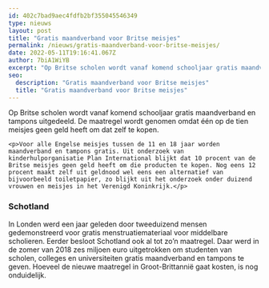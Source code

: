 ```yaml
---
id: 402c7bad9aec4fdfb2bf355045546349
type: nieuws
layout: post
title: "Gratis maandverband voor Britse meisjes"
permalink: /nieuws/gratis-maandverband-voor-britse-meisjes/
date: 2022-05-11T19:16:41.067Z
author: 7biA1WiYB
excerpt: "Op Britse scholen wordt vanaf komend schooljaar gratis maandverband en tampons uitgedeeld. De maatregel wordt genomen omdat één op de tien meisjes geen geld heeft om dat zelf te kopen.  "
seo:
  description: "Gratis maandverband voor Britse meisjes"
  title: "Gratis maandverband voor Britse meisjes"
---
```

Op Britse scholen wordt vanaf komend schooljaar gratis maandverband en tampons uitgedeeld. De maatregel wordt genomen omdat één op de tien meisjes geen geld heeft om dat zelf te kopen.  

    <p>Voor alle Engelse meisjes tussen de 11 en 18 jaar worden maandverband en tampons gratis. Uit onderzoek van kinderhulporganisatie Plan International blijkt dat 10 procent van de Britse meisjes geen geld heeft om die producten te kopen. Nog eens 12 procent maakt zelf uit geldnood wel eens een alternatief van bijvoorbeeld toiletpapier, zo blijkt uit het onderzoek onder duizend vrouwen en meisjes in het Verenigd Koninkrijk.</p>
<h3>Schotland</h3>
<p>In Londen werd een jaar geleden door tweeduizend mensen gedemonstreerd voor gratis menstruatiemateriaal voor middelbare scholieren. Eerder besloot Schotland ook al tot zo’n maatregel. Daar werd in de zomer van 2018 zes miljoen euro uitgetrokken om studenten van scholen, colleges en universiteiten gratis maandverband en tampons te geven. Hoeveel de nieuwe maatregel in Groot-Brittannië gaat kosten, is nog onduidelijk.</p>  
